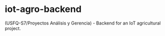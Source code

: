 # iot-agro-backend
(USFQ-S7/Proyectos Análisis y Gerencia) - Backend for an IoT agricultural project.
